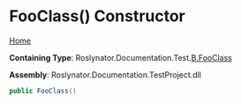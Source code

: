 <a name="_top"></a>

# FooClass\(\) Constructor

[Home](../../../../../../README.md#_top)

**Containing Type**: Roslynator\.Documentation\.Test\.[B.FooClass](../README.md#_top)

**Assembly**: Roslynator\.Documentation\.TestProject\.dll

```csharp
public FooClass()
```

